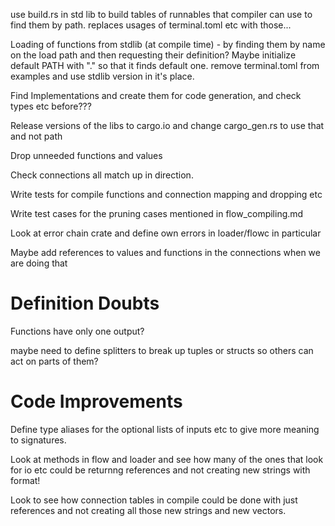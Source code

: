 
use build.rs in std lib to build tables of runnables that compiler can use to find them by path.
replaces usages of terminal.toml etc with those...

Loading of functions from stdlib (at compile time) - by finding them by name on the load path
and then requesting their definition?
Maybe initialize default PATH with "." so that it finds default one.
remove terminal.toml from examples and use stdlib version in it's place.

Find Implementations and create them for code generation, and check types etc before???

Release versions of the libs to cargo.io and change cargo_gen.rs to use that and not path


Drop unneeded functions and values

Check connections all match up in direction.

Write tests for compile functions and connection mapping and dropping etc

Write test cases for the pruning cases mentioned in flow_compiling.md

Look at error chain crate and define own errors in loader/flowc in particular

Maybe add references to values and functions in the connections when we are doing that

Definition Doubts
=================
Functions have only one output?

maybe need to define splitters to break up tuples or structs so others can act on
parts of them?

Code Improvements
=================
Define type aliases for the optional lists of inputs etc to give more meaning to signatures.

Look at methods in flow and loader and see how many of the ones that look for io etc
could be returnng references and not creating new strings with format!

Look to see how connection tables in compile could be done with just references and not creating
all those new strings and new vectors.